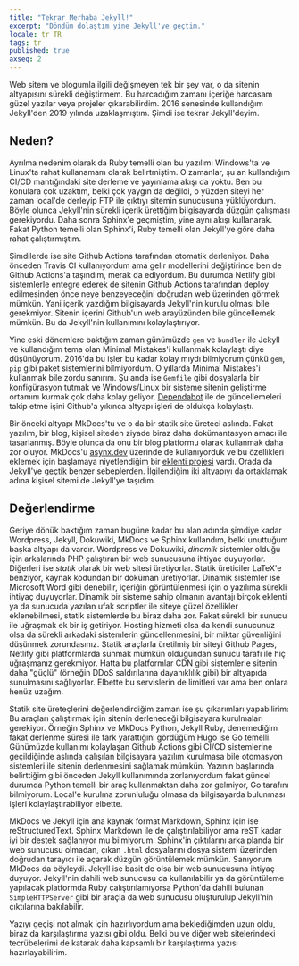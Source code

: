 ```yaml
---
title: "Tekrar Merhaba Jekyll!"
excerpt: "Döndüm dolaştım yine Jekyll'ye geçtim."
locale: tr_TR
tags: tr
published: true
axseq: 2
---
```


Web sitem ve blogumla ilgili değişmeyen tek bir şey var, o da sitenin
altyapısını sürekli değiştirmem. Bu harcadığım zamanı içeriğe harcasam güzel
yazılar veya projeler çıkarabilirdim. 2016 senesinde kullandığım Jekyll'den 2019
yılında uzaklaşmıştım. Şimdi ise
tekrar Jekyll'deyim.

## Neden?

Ayrılma nedenim olarak da Ruby temelli olan bu yazılımı Windows'ta ve Linux'ta
rahat kullanamam olarak belirtmiştim. O zamanlar, şu an kullandığım CI/CD
mantığındaki site derleme ve yayınlama akışı da yoktu. Ben bu konulara çok
uzaktım, belki çok yaygın da değildi, o yüzden siteyi her zaman local'de
derleyip FTP ile çıktıyı sitemin sunucusuna yüklüyordum. Böyle olunca Jekyll'nin
sürekli içerik ürettiğim bilgisayarda düzgün çalışması gerekiyordu. Daha sonra
Sphinx'e geçmiştim, yine aynı akışı kullanarak. Fakat Python temelli olan
Sphinx'i, Ruby temelli olan Jekyll'ye göre daha rahat çalıştırmıştım.

Şimdilerde ise site Github Actions tarafından otomatik derleniyor. Daha önceden
Travis CI kullanıyordum ama gelir modellerini değiştirince ben de Github
Actions'a taşındım, merak da ediyordum. Bu durumda Netlify gibi sistemlerle
entegre ederek de sitenin Github Actions tarafından deploy edilmesinden önce
neye benzeyeceğini doğrudan web üzerinden görmek mümkün. Yani içerik yazdığım
bilgisayarda Jekyll'nin kurulu olması bile gerekmiyor. Sitenin içerini Github'un
web arayüzünden bile güncellemek mümkün. Bu da Jekyll'nin kullanımını
kolaylaştırıyor.

Yine eski dönemlere baktığım zaman günümüzde `gem` ve `bundler` ile Jekyll ve
kullandığım tema olan Minimal Mistakes'i kullanmak kolaylaştı diye düşünüyorum.
2016'da bu işler bu kadar kolay mıydı bilmiyorum çünkü `gem`, `pip` gibi paket
sistemlerini bilmiyordum. O yıllarda Minimal Mistakes'i kullanmak bile zordu
sanırım. Şu anda ise `Gemfile` gibi dosyalarla bir konfigürasyon tutmak ve
Windows/Linux bir sisteme sitenin geliştirme ortamını kurmak çok daha kolay
geliyor. [Dependabot](https://dependabot.com/) ile de güncellemeleri takip etme
işini Github'a yıkınca altyapı işleri de oldukça kolaylaştı.

Bir önceki altyapı MkDocs'tu ve o da bir statik site üreteci aslında. Fakat
yazılım, bir blog, kişisel siteden ziyade biraz daha dokümantasyon amacı ile
tasarlanmış. Böyle olunca da onu bir blog platformu olarak kullanmak daha zor
oluyor. MkDocs'u [asynx.dev](https://asynx.dev/) üzerinde de kullanıyorduk ve bu
özellikleri eklemek için başlamaya niyetlendiğim bir [eklenti
projesi](https://github.com/asynx-dev/mkdocs-asynx-plugin) vardı. Orada da
Jekyll'ye [geçtik](https://asynx.dev/blog/2021/02/jekyll.html) benzer
sebeplerden. İlgilendiğim iki altyapıyı da ortaklamak adına kişisel sitemi de
Jekyll'ye taşıdım.

## Değerlendirme

Geriye dönük baktığım zaman bugüne kadar bu alan adında şimdiye kadar Wordpress,
Jekyll, Dokuwiki, MkDocs ve Sphinx kullandım, belki unuttuğum başka altyapı da
vardır. Wordpress ve Dokuwiki, *dinamik* sistemler olduğu için arkalarında PHP
çalıştıran bir web sunucusuna ihtiyaç duyuyorlar. Diğerleri ise *statik* olarak
bir web sitesi üretiyorlar. Statik üreticiler LaTeX'e benziyor, kaynak kodundan
bir doküman üretiyorlar. Dinamik sistemler ise Microsoft Word gibi denebilir,
içeriğin görüntülenmesi için o yazılıma sürekli ihtiyaç duyuyorlar. Dinamik bir
sisteme sahip olmanın avantajı birçok eklenti ya da sunucuda yazılan ufak
scriptler ile siteye güzel özellikler eklenebilmesi, statik sistemlerde bu biraz
daha zor. Fakat sürekli bir sunucu ile uğraşmak ek bir iş getiriyor. Hosting
hizmeti olsa da kendi sunucunuz olsa da sürekli arkadaki sistemlerin
güncellenmesini, bir miktar güvenliğini düşünmek zorundasınız. Statik araçlarla
üretilmiş bir siteyi Github Pages, Netlify gibi platformlarda sunmak mümkün
olduğundan sunucu tarafı ile hiç uğraşmanız gerekmiyor. Hatta bu platformlar CDN
gibi sistemlerle sitenin daha "güçlü" (örneğin DDoS saldırılarına dayanıklılık
gibi) bir altyapıda sunulmasını sağlıyorlar. Elbette bu servislerin de limitleri
var ama ben onlara henüz uzağım.

Statik site üreteçlerini değerlendirdiğim zaman ise şu çıkarımları yapabilirim:
Bu araçları çalıştırmak için sitenin derleneceği bilgisayara kurulmaları
gerekiyor. Örneğin Sphinx ve MkDocs Python, Jekyll Ruby, denemediğim fakat
derlenme süresi ile fark yarattığını gördüğüm Hugo ise Go temelli. Günümüzde
kullanımı kolaylaşan Github Actions gibi CI/CD sistemlerine geçildiğinde aslında
çalışılan bilgisayara yazılım kurulmasa bile otomasyon sistemleri ile sitenin
derlenmesini sağlamak mümkün. Yazının başlarında belirttiğim gibi önceden Jekyll
kullanımında zorlanıyordum fakat güncel durumda Python temelli bir araç
kullanmaktan daha zor gelmiyor, Go tarafını bilmiyorum. Local'e kurulma
zorunluluğu olmasa da bilgisayarda bulunması işleri kolaylaştırabiliyor elbette.

MkDocs ve Jekyll için ana kaynak format Markdown, Sphinx için ise
reStructuredText. Sphinx Markdown ile de çalıştırılabiliyor ama reST kadar iyi
bir destek sağlanıyor mu bilmiyorum. Sphinx'in çıktılarını arka planda bir web
sunucusu olmadan, çıkan `.html` dosyalarını dosya sistemi üzerinden doğrudan
tarayıcı ile açarak düzgün görüntülemek mümkün. Sanıyorum MkDocs da böyleydi.
Jekyll ise basit de olsa bir web sunucusuna ihtiyaç duyuyor. Jekyll'nin dahili
web sunucusu da kullanılabilir ya da görüntüleme yapılacak platformda Ruby
çalıştırılamıyorsa Python'da dahili bulunan `SimpleHTTPServer` gibi bir araçla
da web sunucusu oluşturulup Jekyll'nin çıktılarına bakılabilir.

Yazıyı geçişi not almak için hazırlıyordum ama beklediğimden uzun oldu, biraz da
karşılaştırma yazısı gibi oldu. Belki bu ve diğer web sitelerindeki
tecrübelerimi de katarak daha kapsamlı bir karşılaştırma yazısı
hazırlayabilirim.
